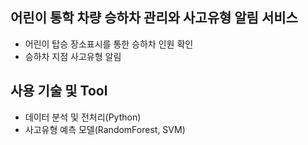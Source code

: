 ## 어린이 통학 차량 승하차 관리와 사고유형 알림 서비스

- 어린이 탑승 장소표시를 통한 승하차 인원 확인
- 승하차 지점 사고유형 알림

## 사용 기술 및 Tool

- 데이터 분석 및 전처리(Python)
- 사고유형 예측 모델(RandomForest, SVM)
